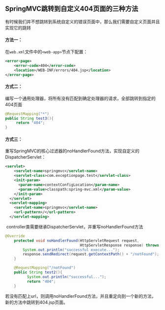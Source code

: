 ## SpringMVC跳转到自定义404页面的三种方法

​	有时候我们并不想跳转到系统自定义的错误页面中，那么我们需要自定义页面并且实现它的跳转

#### 方法一：

​	在`web.xml`文件中的`<web-app>`节点下配置：

```xml
<error-page>
    <error-code>404</error-code>
    <location>/WEB-INF/errors/404.jsp</location>
</error-page>
```

#### 方式二：

​	编写一个通用处理器，将所有没有匹配到确定处理器的请求，全部跳转到指定的404页面

```java
@RequestMapping("*")
public String test3(){
     return "404";
}
```

#### 方式三：

​	重写SpringMVC的核心过滤器的noHandlerFound方法，实现自定义的DispatcherServlet：

```xml
<servlet>
    <servlet-name>springmvc</servlet-name>
    <servlet-class>com.exceptionpage.test</servlet-class>
    <init-param>
      <param-name>contextConfigLocation</param-name>
      <param-value>classpath:spring-mvc.xml</param-value>
    </init-param>
  </servlet>
  <servlet-mapping>
    <servlet-name>springmvc</servlet-name>
    <url-pattern>/</url-pattern>
  </servlet-mapping>
```

​	controller类需要继承DispatcherServlet，并重写noHandlerFound方法

```java
@Override
    protected void noHandlerFound(HttpServletRequest request,
                                  HttpServletResponse response) throws Exception {
        System.out.println("successful execute...");
        response.sendRedirect(request.getContextPath() + "/notFound");
    }

    @RequestMapping("/notFound")
    public String test2(){
          System.out.println("successful...");
          return "404";
    }
```

​	若没有匹配上url，则调用noHandlerFound方法，并且重定向到一个新的方法，新的方法中跳转到404.jsp页面。
